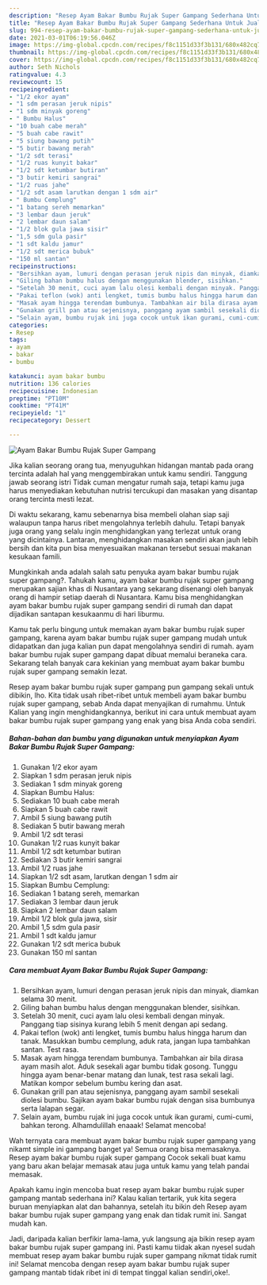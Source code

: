 ```yaml
---
description: "Resep Ayam Bakar Bumbu Rujak Super Gampang Sederhana Untuk Jualan"
title: "Resep Ayam Bakar Bumbu Rujak Super Gampang Sederhana Untuk Jualan"
slug: 994-resep-ayam-bakar-bumbu-rujak-super-gampang-sederhana-untuk-jualan
date: 2021-03-01T06:19:56.046Z
image: https://img-global.cpcdn.com/recipes/f8c1151d33f3b131/680x482cq70/ayam-bakar-bumbu-rujak-super-gampang-foto-resep-utama.jpg
thumbnail: https://img-global.cpcdn.com/recipes/f8c1151d33f3b131/680x482cq70/ayam-bakar-bumbu-rujak-super-gampang-foto-resep-utama.jpg
cover: https://img-global.cpcdn.com/recipes/f8c1151d33f3b131/680x482cq70/ayam-bakar-bumbu-rujak-super-gampang-foto-resep-utama.jpg
author: Seth Nichols
ratingvalue: 4.3
reviewcount: 15
recipeingredient:
- "1/2 ekor ayam"
- "1 sdm perasan jeruk nipis"
- "1 sdm minyak goreng"
- " Bumbu Halus"
- "10 buah cabe merah"
- "5 buah cabe rawit"
- "5 siung bawang putih"
- "5 butir bawang merah"
- "1/2 sdt terasi"
- "1/2 ruas kunyit bakar"
- "1/2 sdt ketumbar butiran"
- "3 butir kemiri sangrai"
- "1/2 ruas jahe"
- "1/2 sdt asam larutkan dengan 1 sdm air"
- " Bumbu Cemplung"
- "1 batang sereh memarkan"
- "3 lembar daun jeruk"
- "2 lembar daun salam"
- "1/2 blok gula jawa sisir"
- "1,5 sdm gula pasir"
- "1 sdt kaldu jamur"
- "1/2 sdt merica bubuk"
- "150 ml santan"
recipeinstructions:
- "Bersihkan ayam, lumuri dengan perasan jeruk nipis dan minyak, diamkan selama 30 menit."
- "Giling bahan bumbu halus dengan menggunakan blender, sisihkan."
- "Setelah 30 menit, cuci ayam lalu olesi kembali dengan minyak. Panggang tiap sisinya kurang lebih 5 menit dengan api sedang."
- "Pakai teflon (wok) anti lengket, tumis bumbu halus hingga harum dan tanak. Masukkan bumbu cemplung, aduk rata, jangan lupa tambahkan santan. Test rasa."
- "Masak ayam hingga terendam bumbunya. Tambahkan air bila dirasa ayam masih alot. Aduk sesekali agar bumbu tidak gosong. Tunggu hingga ayam benar-benar matang dan lunak, test rasa sekali lagi. Matikan kompor sebelum bumbu kering dan asat."
- "Gunakan grill pan atau sejenisnya, panggang ayam sambil sesekali diolesi bumbu. Sajikan ayam bakar bumbu rujak dengan sisa bumbunya serta lalapan segar."
- "Selain ayam, bumbu rujak ini juga cocok untuk ikan gurami, cumi-cumi, bahkan terong. Alhamdulillah enaaak! Selamat mencoba!"
categories:
- Resep
tags:
- ayam
- bakar
- bumbu

katakunci: ayam bakar bumbu 
nutrition: 136 calories
recipecuisine: Indonesian
preptime: "PT10M"
cooktime: "PT41M"
recipeyield: "1"
recipecategory: Dessert

---
```



![Ayam Bakar Bumbu Rujak Super Gampang](https://img-global.cpcdn.com/recipes/f8c1151d33f3b131/680x482cq70/ayam-bakar-bumbu-rujak-super-gampang-foto-resep-utama.jpg)

Jika kalian seorang orang tua, menyuguhkan hidangan mantab pada orang tercinta adalah hal yang menggembirakan untuk kamu sendiri. Tanggung jawab seorang istri Tidak cuman mengatur rumah saja, tetapi kamu juga harus menyediakan kebutuhan nutrisi tercukupi dan masakan yang disantap orang tercinta mesti lezat.

Di waktu  sekarang, kamu sebenarnya bisa membeli olahan siap saji walaupun tanpa harus ribet mengolahnya terlebih dahulu. Tetapi banyak juga orang yang selalu ingin menghidangkan yang terlezat untuk orang yang dicintainya. Lantaran, menghidangkan masakan sendiri akan jauh lebih bersih dan kita pun bisa menyesuaikan makanan tersebut sesuai makanan kesukaan famili. 



Mungkinkah anda adalah salah satu penyuka ayam bakar bumbu rujak super gampang?. Tahukah kamu, ayam bakar bumbu rujak super gampang merupakan sajian khas di Nusantara yang sekarang disenangi oleh banyak orang di hampir setiap daerah di Nusantara. Kamu bisa menghidangkan ayam bakar bumbu rujak super gampang sendiri di rumah dan dapat dijadikan santapan kesukaanmu di hari liburmu.

Kamu tak perlu bingung untuk memakan ayam bakar bumbu rujak super gampang, karena ayam bakar bumbu rujak super gampang mudah untuk didapatkan dan juga kalian pun dapat mengolahnya sendiri di rumah. ayam bakar bumbu rujak super gampang dapat dibuat memalui beraneka cara. Sekarang telah banyak cara kekinian yang membuat ayam bakar bumbu rujak super gampang semakin lezat.

Resep ayam bakar bumbu rujak super gampang pun gampang sekali untuk dibikin, lho. Kita tidak usah ribet-ribet untuk membeli ayam bakar bumbu rujak super gampang, sebab Anda dapat menyajikan di rumahmu. Untuk Kalian yang ingin menghidangkannya, berikut ini cara untuk membuat ayam bakar bumbu rujak super gampang yang enak yang bisa Anda coba sendiri.

<!--inarticleads1-->

##### Bahan-bahan dan bumbu yang digunakan untuk menyiapkan Ayam Bakar Bumbu Rujak Super Gampang:

1. Gunakan 1/2 ekor ayam
1. Siapkan 1 sdm perasan jeruk nipis
1. Sediakan 1 sdm minyak goreng
1. Siapkan  Bumbu Halus:
1. Sediakan 10 buah cabe merah
1. Siapkan 5 buah cabe rawit
1. Ambil 5 siung bawang putih
1. Sediakan 5 butir bawang merah
1. Ambil 1/2 sdt terasi
1. Gunakan 1/2 ruas kunyit bakar
1. Ambil 1/2 sdt ketumbar butiran
1. Sediakan 3 butir kemiri sangrai
1. Ambil 1/2 ruas jahe
1. Siapkan 1/2 sdt asam, larutkan dengan 1 sdm air
1. Siapkan  Bumbu Cemplung:
1. Sediakan 1 batang sereh, memarkan
1. Sediakan 3 lembar daun jeruk
1. Siapkan 2 lembar daun salam
1. Ambil 1/2 blok gula jawa, sisir
1. Ambil 1,5 sdm gula pasir
1. Ambil 1 sdt kaldu jamur
1. Gunakan 1/2 sdt merica bubuk
1. Gunakan 150 ml santan




<!--inarticleads2-->

##### Cara membuat Ayam Bakar Bumbu Rujak Super Gampang:

1. Bersihkan ayam, lumuri dengan perasan jeruk nipis dan minyak, diamkan selama 30 menit.
1. Giling bahan bumbu halus dengan menggunakan blender, sisihkan.
1. Setelah 30 menit, cuci ayam lalu olesi kembali dengan minyak. Panggang tiap sisinya kurang lebih 5 menit dengan api sedang.
1. Pakai teflon (wok) anti lengket, tumis bumbu halus hingga harum dan tanak. Masukkan bumbu cemplung, aduk rata, jangan lupa tambahkan santan. Test rasa.
1. Masak ayam hingga terendam bumbunya. Tambahkan air bila dirasa ayam masih alot. Aduk sesekali agar bumbu tidak gosong. Tunggu hingga ayam benar-benar matang dan lunak, test rasa sekali lagi. Matikan kompor sebelum bumbu kering dan asat.
1. Gunakan grill pan atau sejenisnya, panggang ayam sambil sesekali diolesi bumbu. Sajikan ayam bakar bumbu rujak dengan sisa bumbunya serta lalapan segar.
1. Selain ayam, bumbu rujak ini juga cocok untuk ikan gurami, cumi-cumi, bahkan terong. Alhamdulillah enaaak! Selamat mencoba!




Wah ternyata cara membuat ayam bakar bumbu rujak super gampang yang nikamt simple ini gampang banget ya! Semua orang bisa memasaknya. Resep ayam bakar bumbu rujak super gampang Cocok sekali buat kamu yang baru akan belajar memasak atau juga untuk kamu yang telah pandai memasak.

Apakah kamu ingin mencoba buat resep ayam bakar bumbu rujak super gampang mantab sederhana ini? Kalau kalian tertarik, yuk kita segera buruan menyiapkan alat dan bahannya, setelah itu bikin deh Resep ayam bakar bumbu rujak super gampang yang enak dan tidak rumit ini. Sangat mudah kan. 

Jadi, daripada kalian berfikir lama-lama, yuk langsung aja bikin resep ayam bakar bumbu rujak super gampang ini. Pasti kamu tiidak akan nyesel sudah membuat resep ayam bakar bumbu rujak super gampang nikmat tidak rumit ini! Selamat mencoba dengan resep ayam bakar bumbu rujak super gampang mantab tidak ribet ini di tempat tinggal kalian sendiri,oke!.

